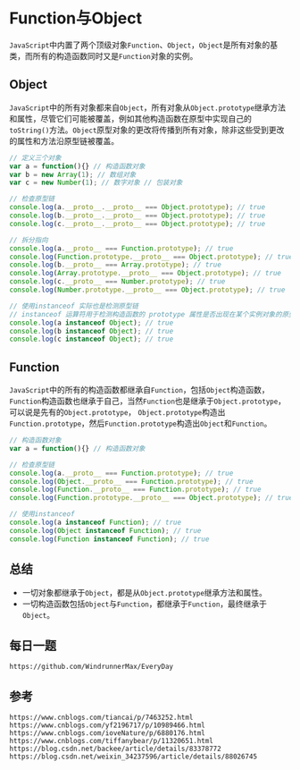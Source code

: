 # Function与Object
`JavaScript`中内置了两个顶级对象`Function`、`Object`，`Object`是所有对象的基类，而所有的构造函数同时又是`Function`对象的实例。

## Object
`JavaScript`中的所有对象都来自`Object`，所有对象从`Object.prototype`继承方法和属性，尽管它们可能被覆盖，例如其他构造函数在原型中实现自己的`toString()`方法。`Object`原型对象的更改将传播到所有对象，除非这些受到更改的属性和方法沿原型链被覆盖。

```javascript
// 定义三个对象
var a = function(){} // 构造函数对象
var b = new Array(1); // 数组对象
var c = new Number(1); // 数字对象 // 包装对象

// 检查原型链
console.log(a.__proto__.__proto__ === Object.prototype); // true
console.log(b.__proto__.__proto__ === Object.prototype); // true
console.log(c.__proto__.__proto__ === Object.prototype); // true

// 拆分指向
console.log(a.__proto__ === Function.prototype); // true
console.log(Function.prototype.__proto__ === Object.prototype); // true
console.log(b.__proto__ === Array.prototype); // true
console.log(Array.prototype.__proto__ === Object.prototype); // true
console.log(c.__proto__ === Number.prototype); // true
console.log(Number.prototype.__proto__ === Object.prototype); // true

// 使用instanceof 实际也是检测原型链
// instanceof 运算符用于检测构造函数的 prototype 属性是否出现在某个实例对象的原型链上
console.log(a instanceof Object); // true
console.log(b instanceof Object); // true
console.log(c instanceof Object); // true
```

## Function
`JavaScript`中的所有的构造函数都继承自`Function`，包括`Object`构造函数，`Function`构造函数也继承于自己，当然`Function`也是继承于`Object.prototype`，可以说是先有的`Object.prototype`， `Object.prototype`构造出`Function.prototype`，然后`Function.prototype`构造出`Object`和`Function`。

```javascript
// 构造函数对象
var a = function(){} // 构造函数对象

// 检查原型链
console.log(a.__proto__ === Function.prototype); // true
console.log(Object.__proto__ === Function.prototype); // true
console.log(Function.__proto__ === Function.prototype); // true
console.log(Function.prototype.__proto__ === Object.prototype); // true

// 使用instanceof 
console.log(a instanceof Function); // true
console.log(Object instanceof Function); // true
console.log(Function instanceof Function); // true
```

## 总结
* 一切对象都继承于`Object`，都是从`Object.prototype`继承方法和属性。
* 一切构造函数包括`Object`与`Function`，都继承于`Function`，最终继承于`Object`。

## 每日一题

```
https://github.com/WindrunnerMax/EveryDay
```

## 参考

```
https://www.cnblogs.com/tiancai/p/7463252.html
https://www.cnblogs.com/yf2196717/p/10989466.html
https://www.cnblogs.com/ioveNature/p/6880176.html
https://www.cnblogs.com/tiffanybear/p/11320651.html
https://blog.csdn.net/backee/article/details/83378772
https://blog.csdn.net/weixin_34237596/article/details/88026745
```
